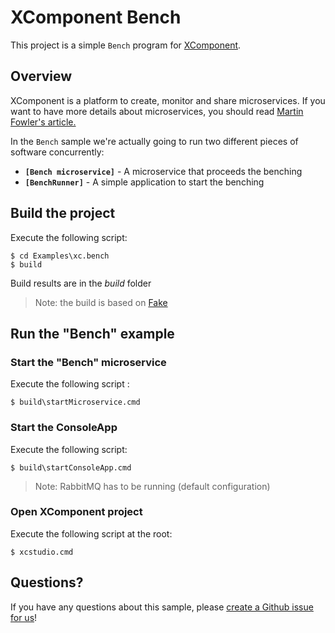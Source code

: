# XComponent Bench

This project is a simple `Bench` program for [XComponent](http://www.xcomponent.com).

## Overview

XComponent is a platform to create, monitor and share microservices.
If you want to have more details about microservices, you should read [Martin Fowler's article.](http://martinfowler.com/articles/microservices.html)

In the `Bench` sample we're actually going to run two different pieces of software concurrently:
* **`[Bench microservice]`** - A microservice that proceeds the benching
* **`[BenchRunner]`** - A simple application to start the benching

## Build the project

Execute the following script:
```
$ cd Examples\xc.bench
$ build
```
Build results are in the *build* folder

> Note: the build is based on [Fake](http://fsharp.github.io/FAKE/)

## Run the "Bench" example

### Start the "Bench" microservice

Execute the following script :
```
$ build\startMicroservice.cmd
```

### Start the ConsoleApp

Execute the following script:
```
$ build\startConsoleApp.cmd
```
> Note: RabbitMQ has to be running (default configuration)

### Open XComponent project

Execute the following script at the root:
```
$ xcstudio.cmd
```

## Questions?

If you have any questions about this sample, please [create a Github issue for us](https://github.com/xcomponent/xcomponent/issues)!
